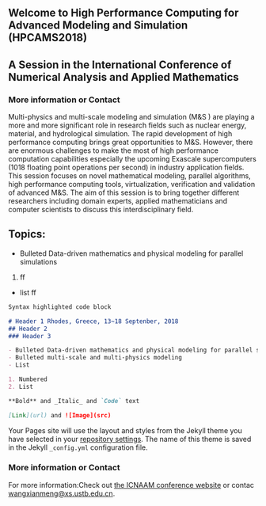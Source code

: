 
## Welcome to High Performance Computing for Advanced Modeling and Simulation (HPCAMS2018)
## A Session in the International Conference of Numerical Analysis and Applied Mathematics
### More information or Contact

Multi-physics and multi-scale modeling and simulation (M&S ) are playing a more and more significant role in research fields such as nuclear energy, material, and hydrological simulation. The rapid development of high performance computing brings great opportunities to M&S. However, there are enormous challenges to make the most of high performance computation capabilities especially the upcoming Exascale supercomputers (1018 floating point operations per second) in industry application fields.    
This session focuses on novel mathematical modeling, parallel algorithms, high performance computing tools, virtualization, verification and validation of advanced M&S. The aim of this session is to bring together different researchers including domain experts, applied mathematicians and computer scientists to discuss this interdisciplinary field.
## Topics:
- Bulleted Data-driven mathematics and physical modeling for parallel simulations
1. ff
- list  ff

```markdown
Syntax highlighted code block

# Header 1 Rhodes, Greece, 13~18 Septenber, 2018
## Header 2
### Header 3

- Bulleted Data-driven mathematics and physical modeling for parallel simulations
- Bulleted multi-scale and multi-physics modeling
- List

1. Numbered
2. List

**Bold** and _Italic_ and `Code` text

[Link](url) and ![Image](src)
```



Your Pages site will use the layout and styles from the Jekyll theme you have selected in your [repository settings](https://github.com/hpcams/hpcams.github.io/settings). The name of this theme is saved in the Jekyll `_config.yml` configuration file.

### More information or Contact

For more information:Check out  [the ICNAAM conference website](http://icnaam.org/) or contac wangxianmeng@xs.ustb.edu.cn.
